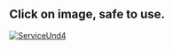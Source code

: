    
## Click on image, safe to use.
[![ServiceUnd4](https://i.ibb.co/pb38rFT/523w.jpg)](http://gg.gg/17obke)
